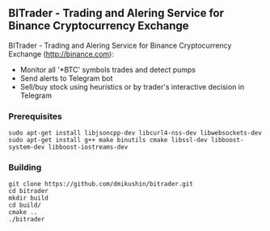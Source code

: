 ## BITrader - Trading and Alering Service for Binance Cryptocurrency Exchange

BITrader - Trading and Alering Service for Binance Cryptocurrency Exchange (http://binance.com):

 * Monitor all '\*BTC' symbols trades and detect pumps
 * Send alerts to Telegram bot
 * Sell/buy stock using heuristics or by trader's interactive decision in Telegram

### Prerequisites

```
sudo apt-get install libjsoncpp-dev libcurl4-nss-dev libwebsockets-dev
sudo apt-get install g++ make binutils cmake libssl-dev libboost-system-dev libboost-iostreams-dev
```

### Building

```
git clone https://github.com/dmikushin/bitrader.git
cd bitrader
mkdir build
cd build/
cmake ..
./bitrader
```

